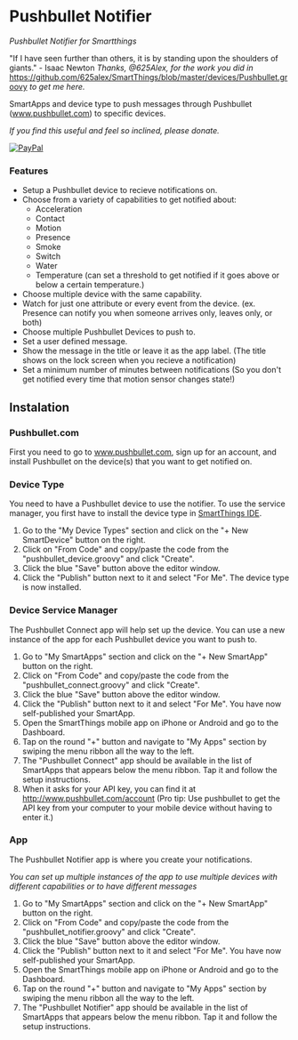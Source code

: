 # Pushbullet Notifier
*Pushbullet Notifier for Smartthings*

"If I have seen further than others, it is by standing upon the shoulders of giants." - Isaac Newton *Thanks, @625Alex, for the work you did in* https://github.com/625alex/SmartThings/blob/master/devices/Pushbullet.groovy *to get me here.*

SmartApps and device type to push messages through Pushbullet (www.pushbullet.com) to specific devices.

*If you find this useful and feel so inclined, please donate.*

[![PayPal](https://www.paypalobjects.com/en_US/i/btn/btn_donate_LG.gif)](https://www.paypal.com/cgi-bin/webscr?cmd=_s-xclick&hosted_button_id=M93LDK4QJSSUS)

### Features

* Setup a Pushbullet device to recieve notifications on.
* Choose from a variety of capabilities to get notified about:
	* Acceleration
	* Contact
	* Motion
	* Presence
	* Smoke
	* Switch
	* Water
	* Temperature (can set a threshold to get notified if it goes above or below a certain temperature.)
* Choose multiple device with the same capability.
* Watch for just one attribute or every event from the device. (ex. Presence can notify you when someone arrives only, leaves only, or both)
* Choose multiple Pushbullet Devices to push to.
* Set a user defined message.
* Show the message in the title or leave it as the app label. (The title shows on the lock screen when you recieve a notification)
* Set a minimum number of minutes between notifications (So you don't get notified every time that motion sensor changes state!)

## Instalation

### Pushbullet.com

First you need to go to www.pushbullet.com, sign up for an account, and install Pushbullet on the device(s) that you want to get notified on.

### Device Type

You need to have a Pushbullet device to use the notifier. To use the service manager, you first have to install the device type in [SmartThings IDE](https://graph.api.smartthings.com).

1. Go to the "My Device Types" section and click on the "+ New SmartDevice" button on the right.
2. Click on "From Code" and copy/paste the code from the "pushbullet_device.groovy" and click "Create".
3. Click the blue "Save" button above the editor window.
4. Click the "Publish" button next to it and select "For Me". The device type is now installed.

### Device Service Manager

The Pushbullet Connect app will help set up the device. You can use a new instance of the app for each Pushbullet device you want to push to.

1. Go to "My SmartApps" section and click on the "+ New SmartApp" button on the
right.
2. Click on "From Code" and copy/paste the code from the "pushbullet_connect.groovy" and click "Create".
3. Click the blue "Save" button above the editor window.
4. Click the "Publish" button next to it and select "For Me". You have now self-published your SmartApp.
5. Open the SmartThings mobile app on iPhone or Android and go to the Dashboard.
6. Tap on the round "+" button and navigate to "My Apps" section by swiping the menu ribbon all the way to the left.
7. The "Pushbullet Connect" app should be available in the list of SmartApps that appears below the menu ribbon. Tap it and follow the setup instructions.
8. When it asks for your API key, you can find it at http://www.pushbullet.com/account (Pro tip: Use pushbullet to get the API key from your computer to your mobile device without having to enter it.)

### App

The Pushbullet Notifier app is where you create your notifications.

*You can set up multiple instances of the app to use multiple devices with different capabilities or to have different messages*

1. Go to "My SmartApps" section and click on the "+ New SmartApp" button on the right.
2. Click on "From Code" and copy/paste the code from the "pushbullet_notifier.groovy" and click "Create".
3. Click the blue "Save" button above the editor window.
4. Click the "Publish" button next to it and select "For Me". You have now self-published your SmartApp.
5. Open the SmartThings mobile app on iPhone or Android and go to the Dashboard.
6. Tap on the round "+" button and navigate to "My Apps" section by swiping the menu ribbon all the way to the left.
7. The "Pushbullet Notifier" app should be available in the list of SmartApps that appears below the menu ribbon. Tap it and follow the setup instructions.


